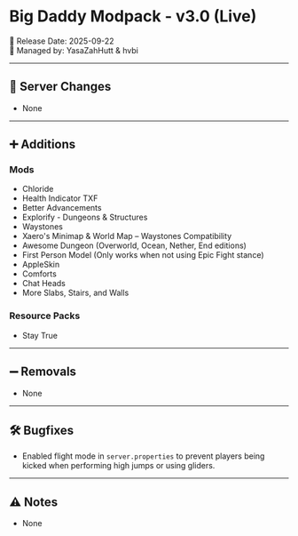 # Big Daddy Modpack - v3.0 (Live)

📅 Release Date: 2025-09-22  
👤 Managed by: YasaZahHutt & hvbi  

---

## 🔧 Server Changes
- None

---

## ➕ Additions
### Mods
- Chloride
- Health Indicator TXF
- Better Advancements
- Explorify - Dungeons & Structures
- Waystones
- Xaero's Minimap & World Map – Waystones Compatibility
- Awesome Dungeon (Overworld, Ocean, Nether, End editions)
- First Person Model (Only works when not using Epic Fight stance)
- AppleSkin
- Comforts
- Chat Heads
- More Slabs, Stairs, and Walls  

### Resource Packs
- Stay True  

---

## ➖ Removals
- None  

---

## 🛠️ Bugfixes
- Enabled flight mode in `server.properties` to prevent players being kicked when performing high jumps or using gliders.

---

## ⚠️ Notes
- None 

